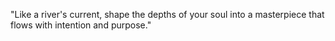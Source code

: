 "Like a river's current, shape the depths of your soul into a masterpiece that flows with intention and purpose."

